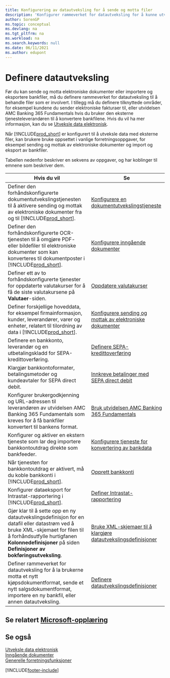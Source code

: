 ```yaml
---
title: Konfigurering av datautveksling for å sende og motta filer
description: 'Konfigurer rammeverket for datautveksling for å kunne utveksle data med eksterne filer: sende og motta elektroniske dokumenter eller importere og eksportere bankfiler.'
author: SorenGP
ms.topic: conceptual
ms.devlang: na
ms.tgt_pltfrm: na
ms.workload: na
ms.search.keywords: null
ms.date: 06/11/2021
ms.author: edupont
---
```

# <a name="setting-up-data-exchange"></a>Definere datautveksling

Før du kan sende og motta elektroniske dokumenter eller importere og eksportere bankfiler, må du definere rammeverket for datautveksling til å behandle filer som er involvert. I tillegg må du definere tilknyttede områder, for eksempel kundene du sender elektroniske fakturaer til, eller utvidelsen AMC Banking 365 Fundamentals hvis du bruker den eksterne tjenesteleverandøren til å konvertere bankfilene. Hvis du vil ha mer informasjon, kan du se [Utveksle data elektronisk](across-data-exchange.md).  

 Når [!INCLUDE[prod_short](includes/prod_short.md)] er konfigurert til å utveksle data med eksterne filer, kan brukere bruke oppsettet i vanlige forretningsoppgaver, for eksempel sending og mottak av elektroniske dokumenter og import og eksport av bankfiler.  

 Tabellen nedenfor beskriver en sekvens av oppgaver, og har koblinger til emnene som beskriver dem.  

|**Hvis du vil**|**Se**|  
|------------|-------------|  
|Definer den forhåndskonfigurerte dokumentutvekslingstjenesten til å aktivere sending og mottak av elektroniske dokumenter fra og til [!INCLUDE[prod_short](includes/prod_short.md)].|[Konfigurere en dokumentutvekslingstjeneste](across-how-to-set-up-a-document-exchange-service.md)|  
|Definer den forhåndskonfigurerte OCR-tjenesten til å omgjøre PDF- eller bildefiler til elektroniske dokumenter som kan konverteres til dokumentposter i [!INCLUDE[prod_short](includes/prod_short.md)].|[Konfigurere inngående dokumenter](across-how-setup-income-documents.md)|  
|Definer ett av to forhåndskonfigurerte tjenester for oppdaterte valutakurser for å få de siste valutakursene på **Valutaer**-siden.|[Oppdatere valutakurser](finance-how-update-currencies.md)|  
|Definer forskjellige hoveddata, for eksempel firmainformasjon, kunder, leverandører, varer og enheter, relatert til tilordning av data i [!INCLUDE[prod_short](includes/prod_short.md)].|[Konfigurere sending og mottak av elektroniske dokumenter](across-how-to-set-up-electronic-document-sending-and-receiving.md)|  
|Definere en bankkonto, leverandør og en utbetalingskladd for SEPA-kredittoverføring.|[Definere SEPA-kredittoverføring](finance-make-payments-with-bank-data-conversion-service-or-sepa-credit-transfer.md#setting-up-sepa-credit-transfer)|  
|Klargjør bankkontoformater, betalingsmetoder og kundeavtaler for SEPA direct debit.|[Innkreve betalinger med SEPA direct debit](finance-collect-payments-with-sepa-direct-debit.md)|  
|Konfigurer brukergodkjenning og URL-adressen til leverandøren av utvidelsen AMC Banking 365 Fundamentals som kreves for å få bankfiler konvertert til bankens format.|[Bruk utvidelsen AMC Banking 365 Fundamentals](ui-extensions-amc-banking.md)|  
|Konfigurer og aktiver en ekstern tjeneste som lar deg importere bankkontoutdrag direkte som bankfeeder.|[Konfigurere tjeneste for konvertering av bankdata](bank-how-setup-bank-statement-service.md)|  
|Når tjenesten for bankkontoutdrag er aktivert, må du koble bankkonti i [!INCLUDE[prod_short](includes/prod_short.md)].|[Opprett bankkonti](bank-how-setup-bank-accounts.md)|  
|Konfigurer dataeksport for Intrastat-rapportering i [!INCLUDE[prod_short](includes/prod_short.md)].|[Definer Intrastat-rapportering](finance-how-setup-report-intrastat.md)|
|Gjør klar til å sette opp en ny datautvekslingsdefinisjon for en datafil eller datastrøm ved å bruke XML-skjemaet for filen til å forhåndsutfylle hurtigfanen **Kolonnedefinisjoner** på siden **Definisjoner av bokføringsutveksling**.|[Bruke XML-skjemaer til å klargjøre datautvekslingsdefinisjoner](across-how-to-use-xml-schemas-to-prepare-data-exchange-definitions.md)|  
|Definer rammeverket for datautveksling for å la brukerne motta et nytt kjøpsdokumentformat, sende et nytt salgsdokumentformat, importere en ny bankfil, eller annen datautveksling.|[Definere datautvekslingsdefinisjoner](across-how-to-set-up-data-exchange-definitions.md)|  

## <a name="see-related-microsoft-training"></a>Se relatert [Microsoft-opplæring](/training/modules/electronic-documents-dynamics-365-business-central/)

## <a name="see-also"></a>Se også

[Utveksle data elektronisk](across-data-exchange.md)  
[Inngående dokumenter](across-income-documents.md)  
[Generelle forretningsfunksjoner](ui-across-business-areas.md)  


[!INCLUDE[footer-include](includes/footer-banner.md)]
